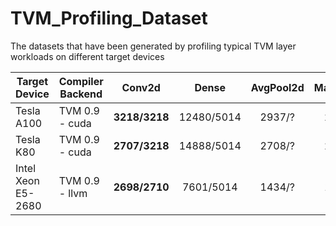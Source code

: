 # TVM_Profiling_Dataset
The datasets that have been generated by profiling typical TVM layer workloads on different target devices

| Target Device         | Compiler Backend | Conv2d            | Dense         | AvgPool2d    | MaxPool2d  | Dilated Conv2d | Depthwise Conv2d |
| --------------------- | ---------------- | :---------------: | :-----------: | :----------: | :--------: | :------------: | :--------------: |
| Tesla A100            | TVM 0.9 - cuda   | **3218/3218**     | 12480/5014    | 2937/?       | 2949/?     | 9014/2710      | 5050/2710        |
| Tesla K80             | TVM 0.9 - cuda   | **2707/3218**     | 14888/5014    | 2708/?       | 2686/?     | 8308/2710      | 5050/2710        |
| Intel Xeon E5-2680    | TVM 0.9 - llvm   | **2698/2710**     | 7601/5014     | 1434/?       | 1430/?     | 4583/2710      | 3304/2710        |
